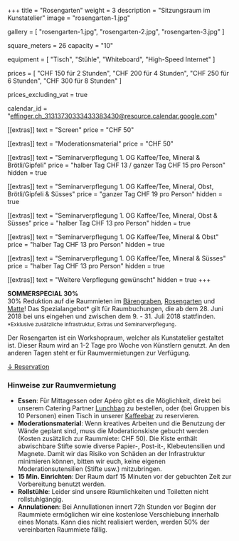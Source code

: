 +++
title = "Rosengarten"
weight = 3
description = "Sitzungsraum im Kunstatelier"
image = "rosengarten-1.jpg"

gallery = [
  "rosengarten-1.jpg",
  "rosengarten-2.jpg",
  "rosengarten-3.jpg"
]

square_meters = 26
capacity = "10"

equipment = [
  "Tisch",
  "Stühle",
  "Whiteboard",
  "High-Speed Internet"
]

prices = [
  "CHF 150 für 2 Stunden",
  "CHF 200 für 4 Stunden",
  "CHF 250 für 6 Stunden",
  "CHF 300 für 8 Stunden"
]

prices_excluding_vat = true

calendar_id = "effinger.ch_31313730333433383430@resource.calendar.google.com"

[[extras]]
text = "Screen"
price = "CHF 50"

[[extras]]
text = "Moderationsmaterial"
price = "CHF 50"

[[extras]]
text = "Seminarverpflegung 1. OG Kaffee/Tee, Mineral & Brötli/Gipfeli"
price = "halber Tag CHF 13 / ganzer Tag CHF 15 pro Person"
hidden = true

[[extras]]
text = "Seminarverpflegung 1. OG Kaffee/Tee, Mineral, Obst,  Brötli/Gipfeli & Süsses"
price = "ganzer Tag CHF 19 pro Person"
hidden = true

[[extras]]
text = "Seminarverpflegung 1. OG Kaffee/Tee, Mineral, Obst & Süsses"
price = "halber Tag CHF 13 pro Person"
hidden = true

[[extras]]
text = "Seminarverpflegung 1. OG Kaffee/Tee, Mineral & Obst"
price = "halber Tag CHF 13 pro Person"
hidden = true

[[extras]]
text = "Seminarverpflegung 1. OG Kaffee/Tee, Mineral & Süsses"
price = "halber Tag CHF 13 pro Person"
hidden = true

[[extras]]
text = "Weitere Verpflegung gewünscht"
hidden = true
+++

<div class="alert alert-info">
<strong>SOMMERSPECIAL 30%</strong><br>30% Reduktion auf die Raummieten im <a href="/raeume/baerengraben/">Bärengraben</a>, <a href="/raeume/rosengarten/">Rosengarten</a> und <a href="/raeume/matte/">Matte</a>! Das Spezialangebot* gilt für Raumbuchungen, die ab dem 28. Juni 2018 bei uns eingehen und zwischen dem 9.  - 31. Juli 2018 stattfinden.<br>
<small>*Exklusive zusätzliche Infrastruktur, Extras und Seminarverpflegung</small>.
</div>

Der Rosengarten ist ein Workshopraum, welcher als Kunstatelier gestaltet ist. Dieser Raum wird an 1-2 Tage pro Woche von Künstlern genutzt. An den anderen Tagen steht er für Raumvermietungen zur Verfügung.

<div class="local-scroll">
 <a href="#reservation" class="btn btn-mod btn-border btn-round btn-medium">&darr; Reservation</a>
</div>


### Hinweise zur Raumvermietung

* **Essen**: Für Mittagessen oder Apéro gibt es die Möglichkeit, direkt bei unserem Catering Partner [Lunchbag](https://www.lunchbag.ch/) zu bestellen, oder (bei Gruppen bis 10 Personen) einen Tisch in unserer [Kaffeebar](/kaffeebar/) zu reservieren.
* **Moderationsmaterial**: Wenn kreatives Arbeiten und die Benutzung der Wände geplant sind, muss die Moderationskiste gebucht werden (Kosten zusätzlich zur Raummiete: CHF 50). Die Kiste enthält abwischbare Stifte sowie diverse Papier-, Post-it-, Klebeutensilien und Magnete. Damit wir das Risiko von Schäden an der Infrastruktur minimieren können, bitten wir euch, keine eigenen Moderationsutensilien (Stifte usw.) mitzubringen.
* **15 Min. Einrichten**: Der Raum darf 15 Minuten vor der gebuchten Zeit zur Vorbereitung benutzt werden.
* **Rollstühle**: Leider sind unsere Räumlichkeiten und Toiletten nicht rollstuhlgängig.
* **Annulationen**: Bei Annullationen innert 72h Stunden vor Beginn der Raummiete ermöglichen wir eine kostenlose Verschiebung innerhalb eines Monats. Kann dies nicht realisiert werden, werden 50% der vereinbarten Raummiete fällig.
